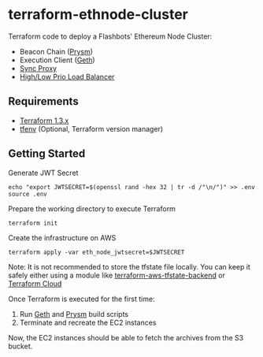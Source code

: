 # terraform-ethnode-cluster

Terraform code to deploy a Flashbots' Ethereum Node Cluster:

* Beacon Chain ([Prysm](https://github.com/flashbots/prysm))
* Execution Client ([Geth](https://github.com/flashbots/mev-geth))
* [Sync Proxy](https://github.com/flashbots/sync-proxy)
* [High/Low Prio Load Balancer](https://github.com/flashbots/prio-load-balancer)

## Requirements

* [Terraform 1.3.x]()
* [tfenv](https://github.com/kamatama41/tfenv) (Optional, Terraform version manager)

## Getting Started

Generate JWT Secret

```shell
echo "export JWTSECRET=$(openssl rand -hex 32 | tr -d /"\n/")" >> .env
source .env
```

Prepare the working directory to execute Terraform

```shell
terraform init
```

Create the infrastructure on AWS

```shell
terraform apply -var eth_node_jwtsecret=$JWTSECRET
```

Note: It is not recommended to store the tfstate file locally. You can keep it safely either using a module like [terraform-aws-tfstate-backend](https://github.com/cloudposse/terraform-aws-tfstate-backend) or [Terraform Cloud](https://cloud.hashicorp.com/products/terraform)


Once Terraform is executed for the first time:

1. Run [Geth](scripts/build_geth.sh) and [Prysm](scripts/build_prysm.sh) build scripts
2. Terminate and recreate the EC2 instances

Now, the EC2 instances should be able to fetch the archives from the S3 bucket.
